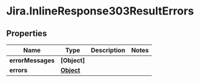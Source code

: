 # Jira.InlineResponse303ResultErrors

## Properties

Name | Type | Description | Notes
------------ | ------------- | ------------- | -------------
**errorMessages** | **[Object]** |  | 
**errors** | [**Object**](.md) |  | 


